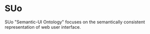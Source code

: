 SUo
===

SUo "Semantic-UI Ontology" focuses on the semantically consistent representation of web user interface.